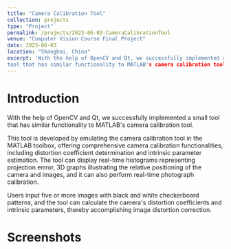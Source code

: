 ```yaml
---
title: "Camera Calibration Tool" 
collection: projects
type: "Project"
permalink: /projects/2023-06-03-CameraCalibrationTool
venue: "Computer Vision Course Final Project"
date: 2023-06-03
location: "Shanghai, China"
excerpt: 'With the help of OpenCV and Qt, we successfully implemented a small
tool that has similar functionality to MATLAB's camera calibration tool.'
---
```


# Introduction

With the help of OpenCV and Qt, we successfully implemented a small 
tool that has similar functionality to MATLAB's camera calibration tool.

This tool is developed by emulating the camera calibration tool in the MATLAB toolbox, offering comprehensive camera calibration functionalities, including distortion coefficient determination and intrinsic parameter estimation. The tool can display real-time histograms representing projection errror, 3D graphs illustrating the relative positioning of the camera and images, and it can also perform real-time photograph calibration.

Users input five or more images with black and white checkerboard patterns, and the tool can calculate the camera's distortion coefficients and intrinsic parameters, thereby accomplishing image distortion correction.

# Screenshots

[//]: # (![image-20230821001516430]&#40;https://gitee.com/Sea-521/sea-pic/raw/master/img/202308210015651.png&#41;)

[//]: # ()
[//]: # (![image-20230821001638588]&#40;https://gitee.com/Sea-521/sea-pic/raw/master/img/202308210016913.png&#41;)
